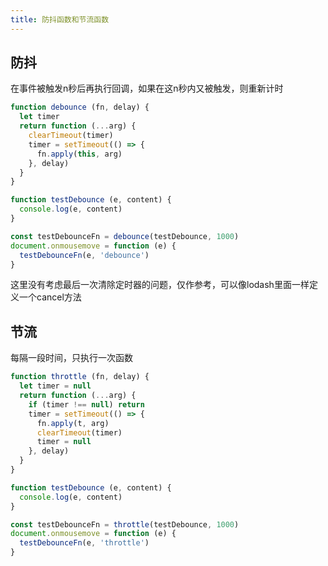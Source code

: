 ```yaml
---
title: 防抖函数和节流函数
---
```

## 防抖

在事件被触发n秒后再执行回调，如果在这n秒内又被触发，则重新计时

```javascript
function debounce (fn, delay) {
  let timer
  return function (...arg) {
    clearTimeout(timer)
    timer = setTimeout(() => {
      fn.apply(this, arg)
    }, delay)
  }
}

function testDebounce (e, content) {
  console.log(e, content)
}

const testDebounceFn = debounce(testDebounce, 1000)
document.onmousemove = function (e) {
  testDebounceFn(e, 'debounce')
}
```

这里没有考虑最后一次清除定时器的问题，仅作参考，可以像lodash里面一样定义一个cancel方法

## 节流

每隔一段时间，只执行一次函数

```javascript
function throttle (fn, delay) {
  let timer = null
  return function (...arg) {
    if (timer !== null) return
    timer = setTimeout(() => {
      fn.apply(t, arg)
      clearTimeout(timer)
      timer = null
    }, delay)
  }
}

function testDebounce (e, content) {
  console.log(e, content)
}

const testDebounceFn = throttle(testDebounce, 1000)
document.onmousemove = function (e) {
  testDebounceFn(e, 'throttle')
}
```
